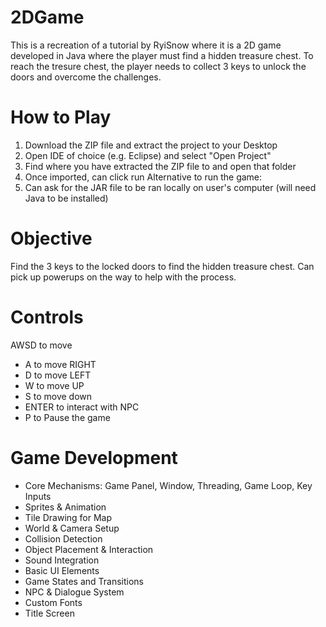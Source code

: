 # 2DGame
This is a recreation of a tutorial by RyiSnow where it is a 2D game developed in Java where the player must find a hidden treasure chest. To reach the tresure chest, the player needs to collect 3 keys to unlock the doors and overcome the challenges.
# How to Play
1. Download the ZIP file and extract the project to your Desktop
2. Open IDE of choice (e.g. Eclipse) and select "Open Project"
3. Find where you have extracted the ZIP file to and open that folder
4. Once imported, can click run
Alternative to run the game:
1. Can ask for the JAR file to be ran locally on user's computer (will need Java to be installed)

# Objective
Find the 3 keys to the locked doors to find the hidden treasure chest. Can pick up powerups on the way to help with the process.

# Controls
AWSD to move
- A to move RIGHT
- D to move LEFT
- W to move UP
- S to move down
- ENTER to interact with NPC
- P to Pause the game

# Game Development
- Core Mechanisms: Game Panel, Window, Threading, Game Loop, Key Inputs
- Sprites & Animation
- Tile Drawing for Map
- World & Camera Setup
- Collision Detection
- Object Placement & Interaction
- Sound Integration
- Basic UI Elements
- Game States and Transitions
- NPC & Dialogue System
- Custom Fonts
- Title Screen
    
